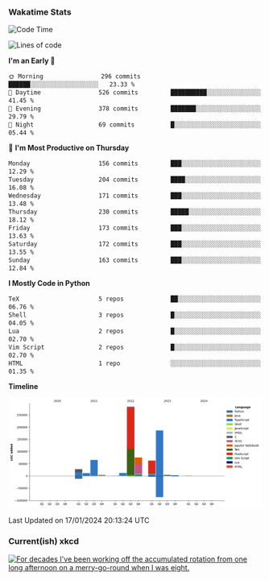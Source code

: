 ### Wakatime Stats
<!--START_SECTION:waka-->
![Code Time](http://img.shields.io/badge/Code%20Time-2%2C281%20hrs%206%20mins-blue)

![Lines of code](https://img.shields.io/badge/From%20Hello%20World%20I%27ve%20Written-734.6%20thousand%20lines%20of%20code-blue)

**I'm an Early 🐤** 

```text
🌞 Morning                296 commits         ██████░░░░░░░░░░░░░░░░░░░   23.33 % 
🌆 Daytime                526 commits         ██████████░░░░░░░░░░░░░░░   41.45 % 
🌃 Evening                378 commits         ███████░░░░░░░░░░░░░░░░░░   29.79 % 
🌙 Night                  69 commits          █░░░░░░░░░░░░░░░░░░░░░░░░   05.44 % 
```
📅 **I'm Most Productive on Thursday** 

```text
Monday                   156 commits         ███░░░░░░░░░░░░░░░░░░░░░░   12.29 % 
Tuesday                  204 commits         ████░░░░░░░░░░░░░░░░░░░░░   16.08 % 
Wednesday                171 commits         ███░░░░░░░░░░░░░░░░░░░░░░   13.48 % 
Thursday                 230 commits         █████░░░░░░░░░░░░░░░░░░░░   18.12 % 
Friday                   173 commits         ███░░░░░░░░░░░░░░░░░░░░░░   13.63 % 
Saturday                 172 commits         ███░░░░░░░░░░░░░░░░░░░░░░   13.55 % 
Sunday                   163 commits         ███░░░░░░░░░░░░░░░░░░░░░░   12.84 % 
```


**I Mostly Code in Python** 

```text
TeX                      5 repos             ██░░░░░░░░░░░░░░░░░░░░░░░   06.76 % 
Shell                    3 repos             █░░░░░░░░░░░░░░░░░░░░░░░░   04.05 % 
Lua                      2 repos             █░░░░░░░░░░░░░░░░░░░░░░░░   02.70 % 
Vim Script               2 repos             █░░░░░░░░░░░░░░░░░░░░░░░░   02.70 % 
HTML                     1 repo              ░░░░░░░░░░░░░░░░░░░░░░░░░   01.35 % 
```



**Timeline**

![Lines of Code chart](https://raw.githubusercontent.com/joshuajeschek/joshuajeschek/main/assets/bar_graph.png)


 Last Updated on 17/01/2024 20:13:24 UTC
<!--END_SECTION:waka-->

### Current(ish) xkcd
<a id="xkcd-a" title="For decades I've been working off the accumulated rotation from one long afternoon on a merry-go-round when I was eight." href="https://www.xkcd.com" target="_blank">
        <img align="center" id="xkcd-img" src="https://imgs.xkcd.com/comics/net_rotations.png" alt="For decades I've been working off the accumulated rotation from one long afternoon on a merry-go-round when I was eight." height=300 />
</a>
